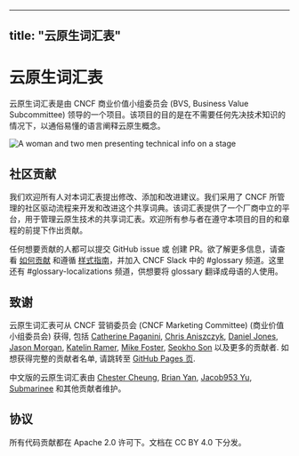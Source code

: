 
---
title: "云原生词汇表"
---

# 云原生词汇表

云原生词汇表是由 CNCF 商业价值小组委员会 (BVS, Business Value Subcommittee) 领导的一个项目。该项目的目的是在不需要任何先决技术知识的情况下，以通俗易懂的语言阐释云原生概念。

<p><img class="mt-5" src="/images/homepage/stage.jpg" alt="A woman and two men presenting technical info on a stage"></p>

## 社区贡献

我们欢迎所有人对本词汇表提出修改、添加和改进建议。我们采用了 CNCF 所管理的社区驱动流程来开发和改进这个共享词典。该词汇表提供了一个厂商中立的平台，用于管理云原生技术的共享词汇表。欢迎所有参与者在遵守本项目的目的和章程的前提下作出贡献。

任何想要贡献的人都可以提交 GitHub issue 或 创建 PR。欲了解更多信息，请查看 [如何贡献](/zh-cn/contribute/) 和遵循 [样式指南](/zh-cn/style-guide/)，并加入 CNCF Slack 中的 #glossary 频道。这里还有 #glossary-localizations 频道，供想要将 glossary 翻译成母语的人使用。

## 致谢

云原生词汇表可从 CNCF 营销委员会 (CNCF Marketing Committee) (商业价值小组委员会) 获得,
包括 [Catherine Paganini](https://www.linkedin.com/in/catherinepaganini/en/), [Chris Aniszczyk](https://www.linkedin.com/in/caniszczyk/),
[Daniel Jones](https://www.linkedin.com/in/danieljoneseb/?originalSubdomain=uk), [Jason Morgan](https://www.linkedin.com/in/jasonmorgan2/), [Katelin Ramer](https://www.linkedin.com/in/katelinramer/), [Mike Foster](https://www.linkedin.com/in/mfosterche/?originalSubdomain=ca), [Seokho Son](https://www.linkedin.com/in/seokho-son/) 以及更多的贡献者. 如想获得完整的贡献者名单, 请跳转至 [GitHub Pages 页](https://github.com/cncf/glossary/graphs/contributors).

中文版的云原生词汇表由 [Chester Cheung](https://github.com/hanyuancheung), 
[Brian Yan](https://github.com/Rocksnake), 
[Jacob953 Yu](https://github.com/Jacob953), 
[Submarinee](https://github.com/Submarinee) 和其他贡献者维护。

## 协议

所有代码贡献都在 Apache 2.0 许可下。文档在 CC BY 4.0 下分发。
